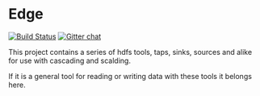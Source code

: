Edge
====

[![Build Status](https://travis-ci.org/CommBank/edge.svg?branch=master)](https://travis-ci.org/CommBank/edge)
[![Gitter chat](https://badges.gitter.im/CommBank.png)](https://gitter.im/CommBank)

This project contains a series of hdfs tools, taps, sinks, sources and alike
for use with cascading and scalding.

If it is a general tool for reading or writing data with these tools it belongs here.

